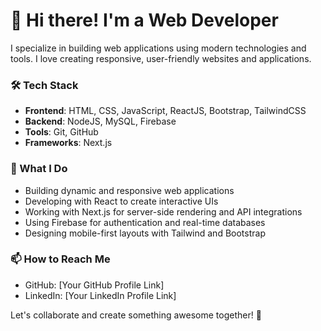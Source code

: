 # 👋 Hi there! I'm a Web Developer

I specialize in building web applications using modern technologies and tools. I love creating responsive, user-friendly websites and applications.

### 🛠️ Tech Stack
- **Frontend**: HTML, CSS, JavaScript, ReactJS, Bootstrap, TailwindCSS
- **Backend**: NodeJS, MySQL, Firebase
- **Tools**: Git, GitHub
- **Frameworks**: Next.js

### 🚀 What I Do
- Building dynamic and responsive web applications
- Developing with React to create interactive UIs
- Working with Next.js for server-side rendering and API integrations
- Using Firebase for authentication and real-time databases
- Designing mobile-first layouts with Tailwind and Bootstrap

### 📫 How to Reach Me
- GitHub: [Your GitHub Profile Link]
- LinkedIn: [Your LinkedIn Profile Link]

Let's collaborate and create something awesome together! 🌟
